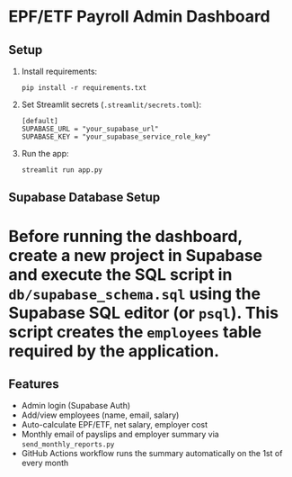 # EPF/ETF Payroll Admin Dashboard

## Setup

1. Install requirements:
   ```
   pip install -r requirements.txt
   ```

2. Set Streamlit secrets (`.streamlit/secrets.toml`):
   ```
   [default]
   SUPABASE_URL = "your_supabase_url"
   SUPABASE_KEY = "your_supabase_service_role_key"
   ```

3. Run the app:
   ```
   streamlit run app.py
   ```


## Supabase Database Setup

Before running the dashboard, create a new project in Supabase and execute the
SQL script in `db/supabase_schema.sql` using the Supabase SQL editor (or `psql`).
This script creates the `employees` table required by the application.
=======


## Features

- Admin login (Supabase Auth)
- Add/view employees (name, email, salary)
- Auto-calculate EPF/ETF, net salary, employer cost
- Monthly email of payslips and employer summary via `send_monthly_reports.py`
- GitHub Actions workflow runs the summary automatically on the 1st of every month
